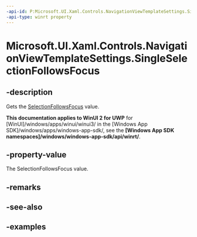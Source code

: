 ```yaml
---
-api-id: P:Microsoft.UI.Xaml.Controls.NavigationViewTemplateSettings.SingleSelectionFollowsFocus
-api-type: winrt property
---
```

<!-- Property syntax.
public bool SingleSelectionFollowsFocus { get; }
-->

# Microsoft.UI.Xaml.Controls.NavigationViewTemplateSettings.SingleSelectionFollowsFocus


## -description

Gets the [SelectionFollowsFocus](navigationview_selectionfollowsfocus.md) value.


**This documentation applies to WinUI 2 for UWP** for [WinUI]/windows/apps/winui/winui3/ in the [Windows App SDK]/windows/apps/windows-app-sdk/, see the **[Windows App SDK namespaces]/windows/windows-app-sdk/api/winrt/**.

## -property-value

The SelectionFollowsFocus value.


## -remarks


## -see-also


## -examples


